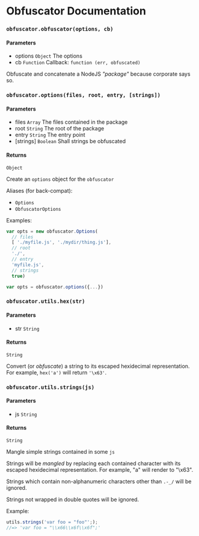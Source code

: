 # Obfuscator Documentation

###  `obfuscator.obfuscator(options, cb)`

#### Parameters

*  options   `Object` The options
*  cb   `Function` Callback: `function (err, obfuscated)`

Obfuscate and concatenate a NodeJS _"package"_
because corporate says so.

###  `obfuscator.options(files, root, entry, [strings])`

#### Parameters

*  files   `Array` The files contained in the package
*  root   `String` The root of the package
*  entry   `String` The entry point
*  [strings]   `Boolean` Shall strings be obfuscated

#### Returns

`Object` 

Create an `options` object for the `obfuscator`

Aliases (for back-compat):

- `Options`
- `ObfuscatorOptions`


Examples:

```js
var opts = new obfuscator.Options(
  // files
  [ './myfile.js', './mydir/thing.js'],
  // root
  './',
  // entry
  'myfile.js',
  // strings
  true)

var opts = obfuscator.options({...})
```

###  `obfuscator.utils.hex(str)`

#### Parameters

*  str   `String` 

#### Returns

`String` 

Convert (or _obfuscate_) a string to its escaped
hexidecimal representation.  For example,
`hex('a')` will return `'\x63'`.

###  `obfuscator.utils.strings(js)`

#### Parameters

*  js   `String` 

#### Returns

`String` 

Mangle simple strings contained in some `js`

Strings will be _mangled_ by replacing each
contained character with its escaped hexidecimal
representation.  For example, "a" will render
to "\x63".

Strings which contain non-alphanumeric characters
other than `.-_/` will be ignored.

Strings not wrapped in double quotes will be ignored.

Example:

```js
utils.strings('var foo = "foo"';);
//=> 'var foo = "\\x66\\x6f\\x6f";'
```

